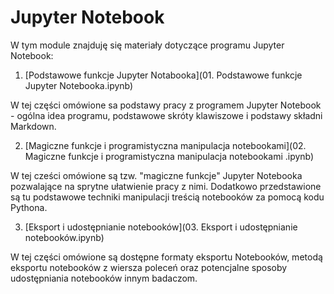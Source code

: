 # Jupyter Notebook

W tym module znajduję się materiały dotyczące programu Jupyter Notebook:

1. [Podstawowe funkcje Jupyter Notabooka](01. Podstawowe funkcje Jupyter Notebooka.ipynb)

W tej części omówione sa podstawy pracy z programem Jupyter Notebook - ogólna idea programu, podstawowe skróty klawiszowe i podstawy składni Markdown.

2. [Magiczne funkcje i programistyczna manipulacja notebookami](02. Magiczne funkcje i programistyczna manipulacja notebookami .ipynb)

W tej cześci omówione są tzw. "magiczne funkcje" Jupyter Notebooka pozwalające na sprytne ułatwienie pracy z nimi. Dodatkowo przedstawione są tu podstawowe techniki manipulacji treścią notebooków za pomocą kodu Pythona.

3. [Eksport i udostępnianie notebooków](03. Eksport i udostępnianie notebooków.ipynb)

W tej części omówione są dostępne formaty eksportu Notebooków, metodą eksportu notebooków z wiersza poleceń oraz potencjalne sposoby udostępniania notebooków innym badaczom.
